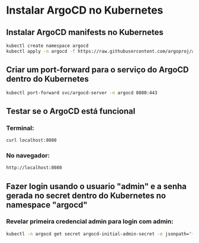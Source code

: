 # Instalar ArgoCD no Kubernetes

## Instalar ArgoCD manifests no Kubernetes

```sh
kubectl create namespace argocd
kubectl apply -n argocd -f https://raw.githubusercontent.com/argoproj/argo-cd/stable/manifests/install.yaml
```

## Criar um port-forward para o serviço do ArgoCD dentro do Kubernetes

```sh
kubectl port-forward svc/argocd-server -n argocd 8080:443
```

## Testar se o ArgoCD está funcional

### Terminal:

```sh
curl localhost:8080
```

### No navegador:

```sh
http://localhost:8080
```

## Fazer login usando o usuario "admin" e a senha gerada no secret dentro do Kubernetes no namespace "argocd"

### Revelar primeira credencial admin para login com admin:

```sh
kubectl -n argocd get secret argocd-initial-admin-secret -o jsonpath="{.data.password}" | base64 -d
```
